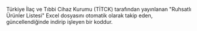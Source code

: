 Türkiye İlaç ve Tıbbi Cihaz Kurumu (TİTCK) tarafından yayınlanan "Ruhsatlı Ürünler Listesi" Excel dosyasını otomatik olarak takip eden, güncellendiğinde indirip işleyen bir koddur.
